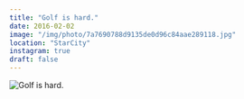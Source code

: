 ```yaml
---
title: "Golf is hard."
date: 2016-02-02
image: "/img/photo/7a7690788d9135de0d96c84aae289118.jpg"
location: "StarCity"
instagram: true
draft: false
---
```


![Golf is hard.](/img/photo/7a7690788d9135de0d96c84aae289118.jpg)
